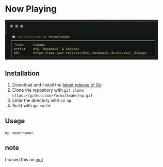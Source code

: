 # Now Playing

![image](https://github.com/FormalSnake/np/blob/main/asset/ss.png)

## Installation
1. Download and install the [latest release of Go](https://go.dev/dl/)
2. Clone the repository with `git clone https://github.com/FormalSnake/np.git`
3. Enter the directory with `cd np`
4. Build with `go build`

## Usage
`np <username>`

## note
I based this on [mcl](https://github.com/Sophed/mcl)
